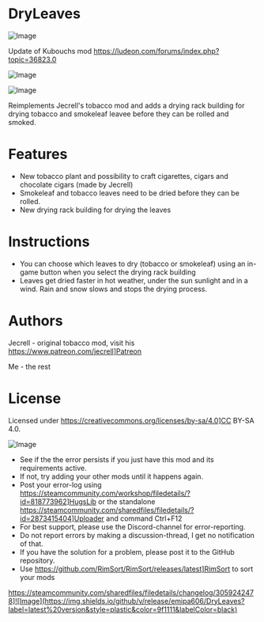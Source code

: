 # DryLeaves

![Image](https://i.imgur.com/buuPQel.png)

Update of Kubouchs mod https://ludeon.com/forums/index.php?topic=36823.0

![Image](https://i.imgur.com/pufA0kM.png)

	
![Image](https://i.imgur.com/Z4GOv8H.png)

Reimplements Jecrell's tobacco mod and adds a drying rack building for drying tobacco and smokeleaf leavee before they can be rolled and smoked.

# Features



- New tobacco plant and possibility to craft cigarettes, cigars and chocolate cigars (made by Jecrell)
- Smokeleaf and tobacco leaves need to be dried before they can be rolled.
- New drying rack building for drying the leaves



# Instructions



- You can choose which leaves to dry (tobacco or smokeleaf) using an in-game button when you select the drying rack building
- Leaves get dried faster in hot weather, under the sun sunlight and in a wind. Rain and snow slows and stops the drying process.



# Authors

Jecrell - original tobacco mod, visit his https://www.patreon.com/jecrell]Patreon

Me - the rest

# License

Licensed under https://creativecommons.org/licenses/by-sa/4.0]CC BY-SA 4.0.

![Image](https://i.imgur.com/PwoNOj4.png)



-  See if the the error persists if you just have this mod and its requirements active.
-  If not, try adding your other mods until it happens again.
-  Post your error-log using https://steamcommunity.com/workshop/filedetails/?id=818773962]HugsLib or the standalone https://steamcommunity.com/sharedfiles/filedetails/?id=2873415404]Uploader and command Ctrl+F12
-  For best support, please use the Discord-channel for error-reporting.
-  Do not report errors by making a discussion-thread, I get no notification of that.
-  If you have the solution for a problem, please post it to the GitHub repository.
-  Use https://github.com/RimSort/RimSort/releases/latest]RimSort to sort your mods



https://steamcommunity.com/sharedfiles/filedetails/changelog/3059242478]![Image](https://img.shields.io/github/v/release/emipa606/DryLeaves?label=latest%20version&style=plastic&color=9f1111&labelColor=black)

